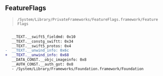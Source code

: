## FeatureFlags

> `/System/Library/PrivateFrameworks/FeatureFlags.framework/FeatureFlags`

```diff

   __TEXT.__swift5_fieldmd: 0x10
   __TEXT.__constg_swiftt: 0x34
   __TEXT.__swift5_protos: 0x4
-  __TEXT.__unwind_info: 0x6c
+  __TEXT.__unwind_info: 0x68
   __DATA_CONST.__objc_imageinfo: 0x8
   __AUTH_CONST.__auth_got: 0x8
   - /System/Library/Frameworks/Foundation.framework/Foundation

```
